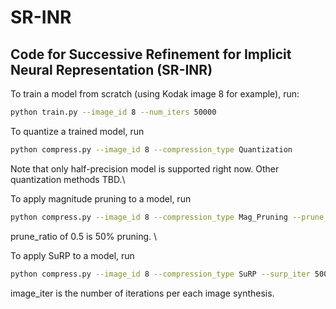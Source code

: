 # SR-INR

## Code for Successive Refinement for Implicit Neural Representation (SR-INR)

To train a model from scratch (using Kodak image 8 for example), run:

```bash
python train.py --image_id 8 --num_iters 50000 
```

To quantize a trained model, run
```bash
python compress.py --image_id 8 --compression_type Quantization 
``` 
Note that only half-precision model is supported right now. Other quantization methods TBD.\\

To apply magnitude pruning to a model, run
```bash
python compress.py --image_id 8 --compression_type Mag_Pruning --prune_ratio 0.5 --refine_iteration 1000
```
prune_ratio of 0.5 is 50% pruning. \\

To apply SuRP to a model, run
```bash
python compress.py --image_id 8 --compression_type SuRP --surp_iter 50000 --image_iter 1000
```
image_iter is the number of iterations per each image synthesis.